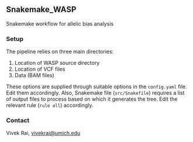 ## Snakemake_WASP

Snakemake workflow for allelic bias analysis

### Setup

The pipeline relies on three main directories:

1. Location of WASP source directory
2. Location of VCF files
3. Data (BAM files)

These options are supplied through suitable options in the `config.yaml` file. Edit them
accordingly. Also, Snakemake file (`src/Snakefile`) requires a list of output files to
process based on which it generates the tree. Edit the relevant rule (`rule all`)
accordingly.

### Contact
Vivek Rai, vivekrai@umich.edu
